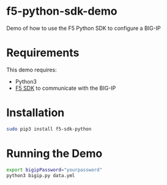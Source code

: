 # f5-python-sdk-demo
Demo of how to use the F5 Python SDK to configure a BIG-IP

# Requirements
This demo requires:
- Python3
- [F5 SDK](https://clouddocs.f5.com/sdk/f5-sdk-python/quickstart/) to communicate with the BIG-IP

# Installation
```bash
sudo pip3 install f5-sdk-python
```

# Running the Demo
```bash
export bigipPassword="yourpassword"
python3 bigip.py data.yml
```